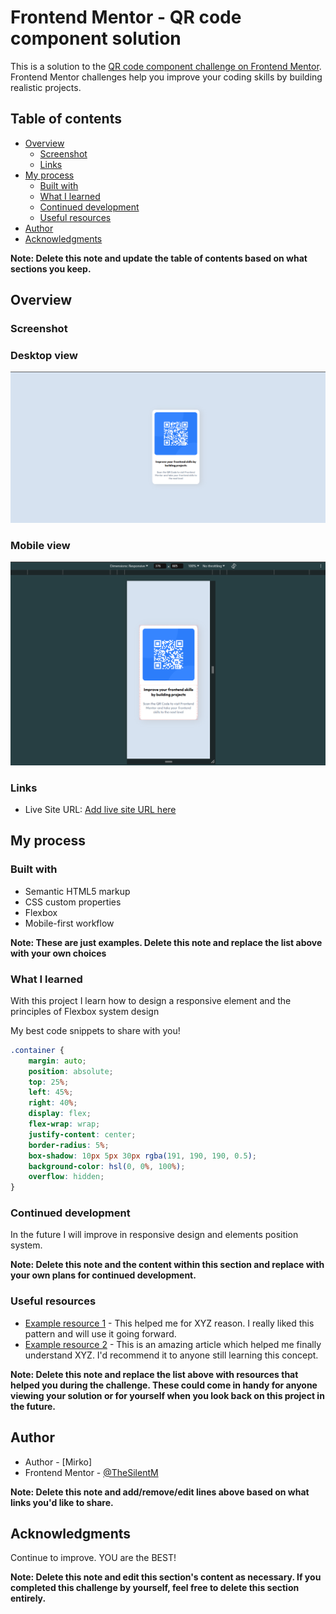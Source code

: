 # Frontend Mentor - QR code component solution

This is a solution to the [QR code component challenge on Frontend Mentor](https://www.frontendmentor.io/challenges/qr-code-component-iux_sIO_H). Frontend Mentor challenges help you improve your coding skills by building realistic projects. 

## Table of contents

- [Overview](#overview)
  - [Screenshot](#screenshot)
  - [Links](#links)
- [My process](#my-process)
  - [Built with](#built-with)
  - [What I learned](#what-i-learned)
  - [Continued development](#continued-development)
  - [Useful resources](#useful-resources)
- [Author](#author)
- [Acknowledgments](#acknowledgments)

**Note: Delete this note and update the table of contents based on what sections you keep.**

## Overview

### Screenshot

### Desktop view
![](./images/screenshot-desktop.jpg)

### Mobile view
![](./images/screenshot-mobile.jpg)


### Links

- Live Site URL: [Add live site URL here](http://127.0.0.1:5500/qr-code-component-main/index.html)

## My process

### Built with

- Semantic HTML5 markup
- CSS custom properties
- Flexbox
- Mobile-first workflow

**Note: These are just examples. Delete this note and replace the list above with your own choices**

### What I learned

With this project I learn how to design a responsive element and the principles of Flexbox system design

My best code snippets to share with you!

```css
.container {
    margin: auto;
    position: absolute;
    top: 25%;
    left: 45%;
    right: 40%;
    display: flex;
    flex-wrap: wrap;
    justify-content: center;
    border-radius: 5%;
    box-shadow: 10px 5px 30px rgba(191, 190, 190, 0.5);
    background-color: hsl(0, 0%, 100%);
    overflow: hidden;
}
```

### Continued development

In the future I will improve in responsive design and elements position system.

**Note: Delete this note and the content within this section and replace with your own plans for continued development.**

### Useful resources

- [Example resource 1](https://www.example.com) - This helped me for XYZ reason. I really liked this pattern and will use it going forward.
- [Example resource 2](https://www.example.com) - This is an amazing article which helped me finally understand XYZ. I'd recommend it to anyone still learning this concept.

**Note: Delete this note and replace the list above with resources that helped you during the challenge. These could come in handy for anyone viewing your solution or for yourself when you look back on this project in the future.**

## Author

- Author - [Mirko]
- Frontend Mentor - [@TheSilentM](https://www.frontendmentor.io/profile/yourusername)

**Note: Delete this note and add/remove/edit lines above based on what links you'd like to share.**

## Acknowledgments

Continue to improve. YOU are the BEST!

**Note: Delete this note and edit this section's content as necessary. If you completed this challenge by yourself, feel free to delete this section entirely.**
